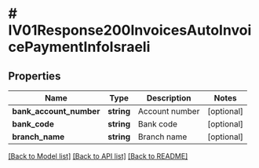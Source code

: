 # # IV01Response200InvoicesAutoInvoicePaymentInfoIsraeli

## Properties

Name | Type | Description | Notes
------------ | ------------- | ------------- | -------------
**bank_account_number** | **string** | Account number | [optional]
**bank_code** | **string** | Bank code | [optional]
**branch_name** | **string** | Branch name | [optional]

[[Back to Model list]](../../README.md#models) [[Back to API list]](../../README.md#endpoints) [[Back to README]](../../README.md)
